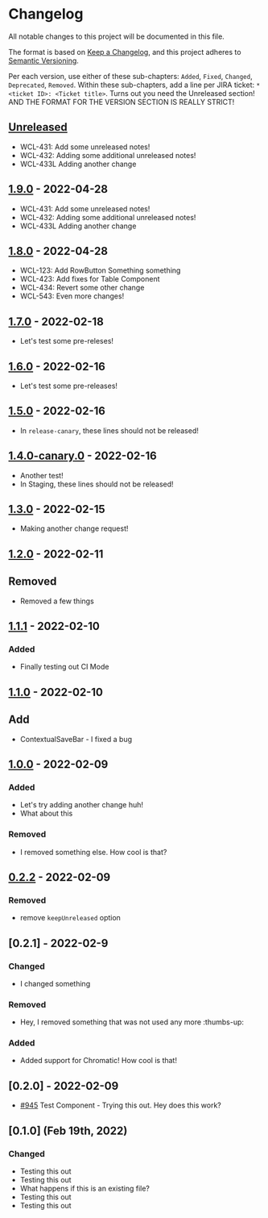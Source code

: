 # Changelog
All notable changes to this project will be documented in this file.

The format is based on [Keep a Changelog](https://keepachangelog.com/en/1.0.0/),
and this project adheres to [Semantic Versioning](https://semver.org/spec/v2.0.0.html).

Per each version, use either of these sub-chapters: `Added`, `Fixed`, `Changed`, `Deprecated`, `Removed`. Within these sub-chapters, add a line per JIRA ticket: `* <ticket ID>: <Ticket title>`. Turns out you need the Unreleased section! AND THE FORMAT FOR THE VERSION SECTION IS REALLY STRICT!

## [Unreleased]

- WCL-431: Add some unreleased notes!
- WCL-432: Adding some additional unreleased notes!
- WCL-433L Adding another change

## [1.9.0] - 2022-04-28

- WCL-431: Add some unreleased notes!
- WCL-432: Adding some additional unreleased notes!
- WCL-433L Adding another change

## [1.8.0] - 2022-04-28

- WCL-123: Add RowButton Something something
- WCL-423: Add fixes for Table Component
- WCL-434: Revert some other change
- WCL-543: Even more changes!

## [1.7.0] - 2022-02-18

- Let's test some pre-releses!

## [1.6.0] - 2022-02-16

- Let's test some pre-releases!

## [1.5.0] - 2022-02-16

- In `release-canary`, these lines should not be released!

## [1.4.0-canary.0] - 2022-02-16

- Another test!
- In Staging, these lines should not be released!

## [1.3.0] - 2022-02-15

- Making another change request!

## [1.2.0] - 2022-02-11

## Removed
- Removed a few things

## [1.1.1] - 2022-02-10

### Added
- Finally testing out CI Mode

## [1.1.0] - 2022-02-10

## Add
- ContextualSaveBar - I fixed a bug

## [1.0.0] - 2022-02-09

### Added
- Let's try adding another change huh!
- What about this

### Removed
- I removed something else. How cool is that?

## [0.2.2] - 2022-02-09

### Removed
- remove `keepUnreleased` option


## [0.2.1] - 2022-02-9

### Changed
- I changed something

### Removed
- Hey, I removed something that was not used any more :thumbs-up:

### Added
- Added support for Chromatic! How cool is that!


## [0.2.0] - 2022-02-09
- [#945](https://google.com) Test Component - Trying this out. Hey does this work?

## [0.1.0] (Feb 19th, 2022)

### Changed

- Testing this out
- Testing this out
- What happens if this is an existing file? 
- Testing this out
- Testing this out


[Unreleased]: https://github.com/Jmeza081/release-it-playground/compare/1.9.0...HEAD
[1.4.0-canary.0]: https://github.com/Jmeza081/release-it-playground/compare/1.3.0...1.4.0-canary.0
[1.3.0]: https://github.com/Jmeza081/release-it-playground/compare/1.2.0...1.3.0
[1.2.0]: https://github.com/Jmeza081/release-it-playground/compare/1.1.1...1.2.0
[1.1.1]: https://github.com/Jmeza081/release-it-playground/compare/1.1.0...1.1.1
[1.1.0]: https://github.com/Jmeza081/release-it-playground/compare/1.0.0...1.1.0
[1.0.0]: https://github.com/Jmeza081/release-it-playground/compare/0.2.2...1.0.0
[0.2.2]: https://github.com/Jmeza081/release-it-playground/compare/0.2.1...0.2.2

[1.5.0]: https://github.com/Jmeza081/release-it-playground/compare/1.5.0-canary.0...1.5.0

[1.6.0]: https://github.com/Jmeza081/release-it-playground/compare/1.6.0-canary.2...1.6.0

[1.7.0]: https://github.com/Jmeza081/release-it-playground/compare/1.7.0-canary.0...1.7.0

[1.8.0]: https://github.com/Jmeza081/release-it-playground/compare/1.8.0-canary.1...1.8.0

[1.9.0]: https://github.com/Jmeza081/release-it-playground/compare/1.9.0-canary.0...1.9.0
